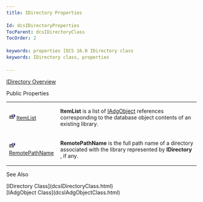 ```yaml
---
title: IDirectory Properties

Id: dcsIDirectoryProperties
TocParent: dcsIDirectoryClass
TocOrder: 2

keywords: properties [DCS 16.0 IDirectory class
keywords: IDirectory class, properties

---
```


[IDirectory Overview](dcsIDirectoryClass.html) 

Public Properties
<table class="dtTABLE" id="table2" x-use-null-cells="x-use-null-cells" style="border-spacing: 0px" cellspacing="0">
          <colgroup span="1">
            <col span="1" style="WIDTH: 15%" />
            <col span="1" style="WIDTH: 70%" />
          </colgroup>
          <tr>
            <td colspan="1" rowspan="1">

<img alt="public property" src="Images/property.bmp" width="16" height="16" border="0" /> [ ItemList](dcsIDirectoryClassItemListProperty.html) 
</td>
            <td colspan="1" rowspan="1">

**ItemList** is a list of [ IAdgObject](dcsIAdgObjectClass.html) references corresponding to the database object contents of an existing library.
</td>
          </tr>
          <tr>
            <td colspan="1" rowspan="1">

<img alt="public property" src="Images/property.bmp" width="16" height="16" border="0" /> [ RemotePathName](dcsIDirectoryClassRemotePathNameProperty.html) 
</td>
            <td colspan="1" rowspan="1">

**RemotePathName** is the full path name of a directory associated with the library represented by **IDirectory** , if any.
</td>
          </tr>
</table>

See Also

<dl />
      [IDirectory Class](dcsIDirectoryClass.html)
      <br />
      [IAdgObject Class](dcsIAdgObjectClass.html)


